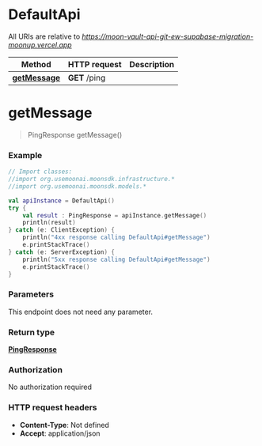 # DefaultApi

All URIs are relative to *https://moon-vault-api-git-ew-supabase-migration-moonup.vercel.app*

Method | HTTP request | Description
------------- | ------------- | -------------
[**getMessage**](DefaultApi.md#getMessage) | **GET** /ping | 


<a id="getMessage"></a>
# **getMessage**
> PingResponse getMessage()



### Example
```kotlin
// Import classes:
//import org.usemoonai.moonsdk.infrastructure.*
//import org.usemoonai.moonsdk.models.*

val apiInstance = DefaultApi()
try {
    val result : PingResponse = apiInstance.getMessage()
    println(result)
} catch (e: ClientException) {
    println("4xx response calling DefaultApi#getMessage")
    e.printStackTrace()
} catch (e: ServerException) {
    println("5xx response calling DefaultApi#getMessage")
    e.printStackTrace()
}
```

### Parameters
This endpoint does not need any parameter.

### Return type

[**PingResponse**](PingResponse.md)

### Authorization

No authorization required

### HTTP request headers

 - **Content-Type**: Not defined
 - **Accept**: application/json

